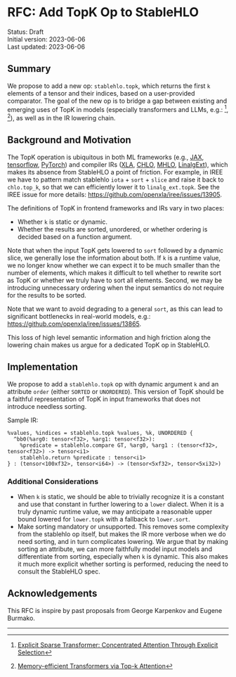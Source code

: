 # RFC: Add TopK Op to StableHLO

Status: Draft<br/>
Initial version: 2023-06-06<br/>
Last updated: 2023-06-06

## Summary

We propose to add a new op: `stablehlo.topk`, which returns the first `k`
elements of a tensor and their indices, based on a user-provided comparator. The
goal of the new op is to bridge a gap between existing and emerging uses of TopK
in models (especially transformers and LLMs, e.g.: [^1], [^2]), as well as in
the IR lowering chain.

## Background and Motivation

The TopK operation is ubiquitous in both ML frameworks (e.g.,
[JAX](https://jax.readthedocs.io/en/latest/_autosummary/jax.lax.top_k.html),
[tensorflow](https://www.tensorflow.org/api_docs/python/tf/math/top_k),
[PyTorch](https://pytorch.org/docs/stable/generated/torch.topk.html)) and
compiler IRs ([XLA](https://www.tensorflow.org/xla/operation_semantics#top-k),
[CHLO](https://github.com/openxla/stablehlo/blob/6f0d25ef2e05f4549c5e4ffc506436a4a13af51f/stablehlo/dialect/ChloOps.td#L811-L842),
[MHLO](https://github.com/openxla/xla/commit/11a4424760f8814faa6da29a0e6dd9d5c168d22a#diff-9573e4e3a2bf686edee3437726f9dbccaf1b296e634d44f4df504d94bf2576d1),
[LinalgExt](https://github.com/openxla/iree/blob/b5e45cd08eecbd97b0568f9c5fdac28b0f5e8f11/llvm-external-projects/iree-dialects/include/iree-dialects/Dialect/LinalgExt/IR/LinalgExtOps.td#L436-L480)),
which makes its absence from StableHLO a point of friction. For example, in IREE
we have to pattern match stablehlo `iota` + `sort` + `slice` and raise it back
to `chlo.top_k`, so that we can efficiently lower it to `linalg_ext.topk`. See
the IREE issue for more details: <https://github.com/openxla/iree/issues/13905>.

The definitions of TopK in frontend frameworks and IRs vary in two places:

* Whether `k` is static or dynamic.
* Whether the results are sorted, unordered, or whether ordering is decided based
  on a function argument.

Note that when the input TopK gets lowered to `sort` followed by a dynamic slice,
we generally lose the information about both. If `k` is a runtime value, we no
longer know whether we can expect it to be much smaller than the number of
elements, which makes it difficult to tell whether to rewrite sort as TopK or
whether we truly have to sort all elements. Second, we may be introducing
unnecessary ordering when the input semantics do not require for the results to
be sorted.

Note that we want to avoid degrading to a general `sort`, as this can lead to
significant bottlenecks in real-world models, e.g.:
<https://github.com/openxla/iree/issues/13865>.

This loss of high level semantic information and high friction along the
lowering chain makes us argue for a dedicated TopK op in StableHLO.

## Implementation

We propose to add a `stablehlo.topk` op with dynamic argument `k` and an
attribute `order` (either `SORTED` or `UNORDERED`). This version of TopK should
be a faithful representation of TopK in input frameworks that does not introduce
needless sorting.

Sample IR:

```mlir
%values, %indices = stablehlo.topk %values, %k, UNORDERED {
  ^bb0(%arg0: tensor<f32>, %arg1: tensor<f32>):
    %predicate = stablehlo.compare GT, %arg0, %arg1 : (tensor<f32>, tensor<f32>) -> tensor<i1>
    stablehlo.return %predicate : tensor<i1>
} : (tensor<100xf32>, tensor<i64>) -> (tensor<5xf32>, tensor<5xi32>)
```

### Additional Considerations

* When `k` is static, we should be able to trivially recognize it is a constant
  and use that constant in further lowering to a `lower` dialect. When it is a
  truly dynamic runtime value, we may anticipate a reasonable upper bound
  lowered for `lower.topk` with a fallback to `lower.sort`.
* Make sorting mandatory or unsupported. This removes some complexity from the
  stablehlo op itself, but makes the IR more verbose when we do need sorting,
  and in turn complicates lowering. We argue that by making sorting an
  attribute, we can more faithfully model input models and differentiate from
  sorting, especially when `k` is dynamic. This also makes it much more explicit
  whether sorting is performed, reducing the need to consult the StableHLO spec.

## Acknowledgements

This RFC is inspire by past proposals from George Karpenkov and Eugene Burmako.

___

[^1]: [Explicit Sparse Transformer: Concentrated Attention Through Explicit Selection](https://arxiv.org/abs/1912.11637)
[^2]: [Memory-efficient Transformers via Top-k Attention](https://arxiv.org/abs/2106.06899)
